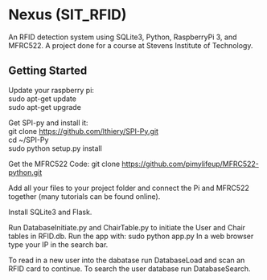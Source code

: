 # Nexus (SIT_RFID)

An RFID detection system using SQLite3, Python, RaspberryPi 3, and MFRC522. A project done for a course at Stevens Institute of Technology.

## Getting Started

Update your raspberry pi:  
sudo apt-get update  
sudo apt-get upgrade  

Get SPI-py and install it:  
git clone https://github.com/lthiery/SPI-Py.git  
cd ~/SPI-Py  
sudo python setup.py install  

Get the MFRC522 Code:
git clone https://github.com/pimylifeup/MFRC522-python.git

Add all your files to your project folder and connect the Pi and MFRC522 together (many tutorials can be found online).

Install SQLite3 and Flask.

Run DatabaseInitiate.py and ChairTable.py to initiate the User and Chair tables in RFID.db.
Run the app with: sudo python app.py
In a web browser type your IP in the search bar.

To read in a new user into the dabatase run DatabaseLoad and scan an RFID card to continue.
To search the user database run DatabaseSearch.
